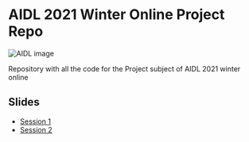 # AIDL 2021 Winter Online Project Repo
![AIDL image](https://i.imgur.com/ZFIpK6y.png)

Repository with all the code for the Project subject of AIDL 2021 winter online

## Slides
* [Session 1](https://docs.google.com/presentation/d/1pI5AoQ_Pv3aGcXGxFiC3Ftfb8HmZ3429iicPWlVtEWc/edit?usp=sharing)
* [Session 2](https://docs.google.com/presentation/d/1IU62yycLrbqnhiG75E-JGOUKcu2tucmWoKcFOiFdPSM/edit?usp=sharing)
